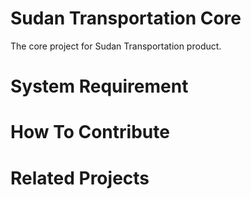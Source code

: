 # Sudan Transportation Core
The core project for Sudan Transportation product.

# System Requirement

# How To Contribute

# Related Projects
